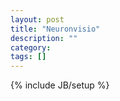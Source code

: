 ```yaml
---
layout: post
title: "Neuronvisio"
description: ""
category: 
tags: []
---
```

{% include JB/setup %}

